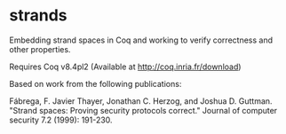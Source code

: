 strands
=======

Embedding strand spaces in Coq and working to verify correctness and other properties.


Requires Coq v8.4pl2
(Available at http://coq.inria.fr/download)


Based on work from the following publications:

Fábrega, F. Javier Thayer, Jonathan C. Herzog, and Joshua D. Guttman. 
  "Strand spaces: Proving security protocols correct." 
  Journal of computer security 7.2 (1999): 191-230.
